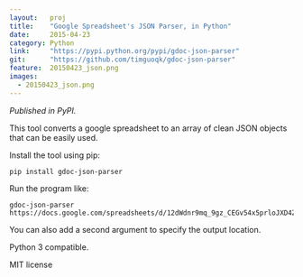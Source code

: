 ```yaml
---
layout:   proj
title:    "Google Spreadsheet's JSON Parser, in Python"
date:     2015-04-23
category: Python
link:     "https://pypi.python.org/pypi/gdoc-json-parser"
git:      "https://github.com/timguoqk/gdoc-json-parser"
feature:  20150423_json.png
images: 
  - 20150423_json.png
---
```


*Published in PyPI.*

This tool converts a google spreadsheet to an array of clean JSON objects that can be easily used.

Install the tool using pip:

```
pip install gdoc-json-parser
```

Run the program like:

```
gdoc-json-parser https://docs.google.com/spreadsheets/d/12dWdnr9mq_9gz_CEGv54x5prloJXD4ZJ8NuMxc2pCfc/
```

You can also add a second argument to specify the output location.

Python 3 compatible.

MIT license